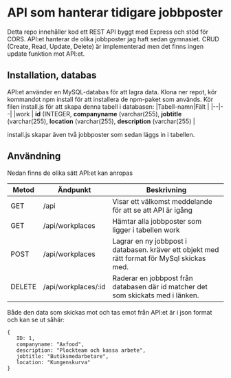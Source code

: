 # API som hanterar tidigare jobbposter
Detta repo innehåller kod ett REST API byggt med Express och stöd för CORS. API:et hanterar de olika jobbposter jag haft sedan gymnasiet. 
CRUD (Create, Read, Update, Delete) är implementerad men det finns ingen update funktion mot API:et.

## Installation, databas
API:et använder en MySQL-databas för att lagra data.
Klona ner repot, kör kommandot npm install för att installera de npm-paket som används. 
Kör filen install.js för att skapa denna tabell i databasen:
|Tabell-namn|Fält  |
|--|--|
|work  | **id** (INTEGER, **companyname** (varchar(255), **jobtitle** (varchar(255), **location** (varchar(255), **description** (varchar(255)  |

install.js skapar även två jobbposter som sedan läggs in i tabellen.

## Användning
Nedan finns de olika sätt API:et kan anropas

|Metod  |Ändpunkt     |Beskrivning                                                                           |
|-------|-------------|--------------------------------------------------------------------------------------|
|GET    |/api         |Visar ett välkomst meddelande för att se att API är igång                                                     |
|GET    |/api/workplaces |Hämtar alla jobbposter som ligger i tabellen work                                              |
|POST   |/api/workplaces |Lagrar en ny jobbpost i databasen. kräver ett objekt med rätt format för MySql skickas med.                            |
|DELETE |/api/workplaces/:id |Raderar en jobbpost från databasen där id matcher det som skickats med i länken.                                                       |

Både den data som skickas mot och tas emot från API:et är i json format och kan se ut såhär:
```
{
   ID: 1,
   companyname: "Axfood",
   description: "Plockteam och kassa arbete",
   jobtitle: "Butiksmedarbetare",
   location: "Kungenskurva"
}
